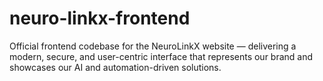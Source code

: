 # neuro-linkx-frontend
Official frontend codebase for the NeuroLinkX website — delivering a modern, secure, and user-centric interface that represents our brand and showcases our AI and automation-driven solutions.
